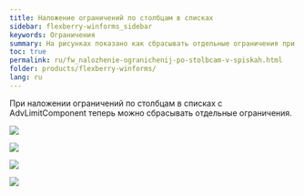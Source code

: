 ```yaml
---
title: Наложение ограничений по столбцам в списках
sidebar: flexberry-winforms_sidebar
keywords: Ограничения
summary: На рисунках показано как сбрасывать отдельные ограничения при определении ограничений по столбцам в списках
toc: true
permalink: ru/fw_nalozhenie-ogranichenij-po-stolbcam-v-spiskah.html
folder: products/flexberry-winforms/
lang: ru
---
```


При наложении ограничений по столбцам в списках с AdvLimitComponent теперь можно сбрасывать отдельные ограничения.

![](/images/pages/products/flexberry-winforms/subsystems/limits/nost_scr00.jpg)

![](/images/pages/products/flexberry-winforms/subsystems/limits/nost_scr01.jpg)

![](/images/pages/products/flexberry-winforms/subsystems/limits/nost_scr02.jpg)

![](/images/pages/products/flexberry-winforms/subsystems/limits/nost_scr03.jpg)

